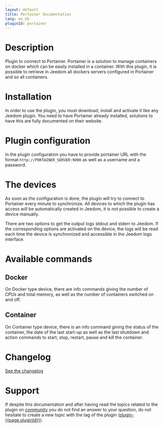 ```yaml
---
layout: default
title: Portainer documentation
lang: en_US
pluginId: portainer
---
```


# Description

Plugin to connect to Portainer. Portainer is a solution to manage containers on docker which can be easily installed in a container.
With this plugin, it is possible to retrieve in Jeedom all dockers servers configured in Portainer and so all containers.

# Installation

In order to use the plugin, you must download, install and activate it like any Jeedom plugin.
You need to have Portainer already installed, solutions to have this are fully documented on their website.

# Plugin configuration

In the plugin configuration you have to provide portainer URL with the format `http://PORTAINER_SERVER:9000` as well as a username and a password.

# The devices

As soon as the configuration is done, the plugin will try to connect to Portainer every minute to synchronize.
All devices to which the plugin has access will be automatically created in Jeedom, it is not possible to create a device manually.

There are two options to get the output logs stdout and stderr to Jeedom. If the corresponding options are activated on the device, the logs will be read each time the device is synchronized and accessible in the Jeedom logs interface.

# Available commands

## Docker

On Docker type device, there are info commands giving the number of CPUs and total memory, as well as the number of containers switched on and off.

## Container

On Container type device, there is an info command giving the status of the container, the date of the last start-up as well as the last shutdown and action commands to start, stop, restart, pause and kill the container.

# Changelog

[See the changelog](./changelog)

# Support

If despite this documentation and after having read the topics related to the plugin on [community]({{site.forum}}/tags/plugin-{{page.pluginId}}) you do not find an answer to your question, do not hesitate to create a new topic with the tag of the plugin ([plugin-{{page.pluginId}}]({{site.forum}}/tags/plugin-{{page.pluginId}})).
